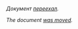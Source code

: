 _Документ [переехал](https://bruno-gelb.github.io/rkn/docs/)._

_The document [was moved](https://bruno-gelb.github.io/rkn/docs/reactions_en)._

